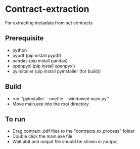# Contract-extraction
For extracting metadata from set contracts

## Prerequisite
- python
- pypdf (pip install pypdf)
- pandas (pip install pandas)
- openpyxl (pip install openpyxl)
- pyinstaller (pip install pyinstaller (for build))

## Build
- run ''pyinstaller --onefile --windowed main.py''
- Move main.exe into the root directory

## To run
- Drag contract .pdf files to the "contracts_to_process" folder
- Double click the main.exe file
- Wait abit and output file should be shown in /output